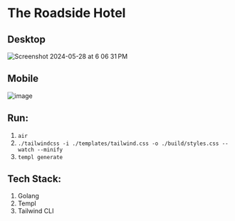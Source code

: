 # The Roadside Hotel

## Desktop

![Screenshot 2024-05-28 at 6 06 31 PM](https://github.com/derpycoder/roadside-hotel/assets/25662120/cae4bb2c-9079-4bc5-9243-b3d156b6e5d1)

## Mobile

![image](https://github.com/derpycoder/roadside-hotel/assets/25662120/26ab2f06-4b18-4dfd-8f74-d72fcc094c82)

## Run:

1. `air`
1. `./tailwindcss -i ./templates/tailwind.css -o ./build/styles.css --watch --minify`
1. `templ generate`

## Tech Stack:

1. Golang
2. Templ
3. Tailwind CLI
